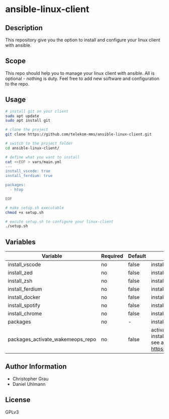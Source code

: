 # ansible-linux-client
## Description
This repository give you the option to install and configure your linux client with ansible.

## Scope
This repo should help you to manage your linux client with ansible. All is optional - nothing is duty.
Feel free to add new software and configuration to the repo.

## Usage
```bash
# install git on your client
sudo apt update
sudo apt install git

# clone the project
git clone https://github.com/telekom-mms/ansible-linux-client.git

# switch to the project folder
cd ansible-linux-client/

# define what you want to install
cat <<EOF > vars/main.yml
---
install_vscode: true
install_ferdium: true

packages:
  - htop

EOF

# make setup.sh executable
chmod +x setup.sh

# excute setup.sh to configure your linux-client
./setup.sh
```

## Variables
| Variable                                   | Required | Default                | Description
|--------------------------------------------|----------|------------------------|------------
| install_vscode | no | false | install vscode
| install_zed | no | false | install zed
| install_zsh | no | false | install zsh
| install_ferdium | no | false | install latest release of ferdium
| install_docker | no | false | install docker
| install_spotify| no | false | install spotify
| install_chrome | no | false | install google chrome
| packages | no | - | install a list of packages
| packages_activate_wakemeops_repo | no| false | activate the WakeMeOps repo<br>install packages over variable packages<br>see also: https://docs.wakemeops.com/packages/

## Author Information
* Christopher Grau
* Daniel Uhlmann

## License

GPLv3
